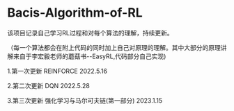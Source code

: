 # Bacis-Algorithm-of-RL
该项目记录自己学习RL过程和对每个算法的理解，持续更新。

（每一个算法都会在附上代码的同时加上自己对原理的理解。其中大部分的原理讲解来自于李宏毅老师的蘑菇书--EasyRL,代码部分自己实现)

1.第一次更新 REINFORCE 2022.5.16

2.第二次更新 DQN 2022.5.28

3.第三次更新 强化学习与马尔可夫链(第一部分) 2023.1.15
